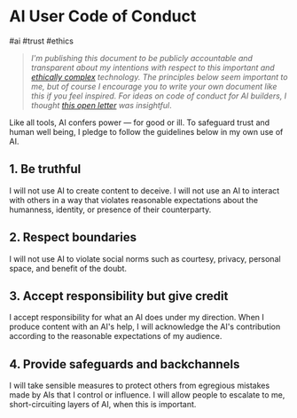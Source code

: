 # AI User Code of Conduct

<span class="hash">#ai #trust #ethics</span>

>*I'm publishing this document to be publicly accountable and transparent about my intentions with respect to this important and [ethically complex](ctf.pdf) technology. The principles below seem important to me, but of course I encourage you to write your own document like this if you feel inspired. For ideas on code of conduct for AI _builders_, I thought [this open letter](https://openletter.worldethicaldata.org/en/openletter/) was insightful*.

Like all tools, AI confers power — for good or ill. To safeguard trust and human well being, I pledge to follow the guidelines below in my own use of AI.

## 1. Be truthful
I will not use AI to create content to deceive. I will not use an AI to interact with others in a way that violates reasonable expectations about the humanness, identity, or presence of their counterparty.

## 2. Respect boundaries
I will not use AI to violate social norms such as courtesy, privacy, personal space, and benefit of the doubt.

## 3. Accept responsibility but give credit
I accept responsibility for what an AI does under my direction. When I produce content with an AI's help, I will acknowledge the AI's contribution according to the reasonable expectations of my audience.

## 4. Provide safeguards and backchannels
I will take sensible measures to protect others from egregious mistakes made by AIs that I control or influence. I will allow people to escalate to me, short-circuiting layers of AI, when this is important.
